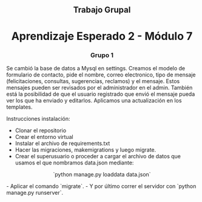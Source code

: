 <h2 align="center">Trabajo Grupal</h2>
<h1 align="center">Aprendizaje Esperado 2 - Módulo 7</h1>
<h3 align="center">Grupo 1</h3>

Se cambió la base de datos a Mysql en settings.
Creamos el modelo de formulario de contacto, pide el nombre, correo electronico, tipo de mensaje (felicitaciones,
consultas, sugerencias, reclamos) y el mensaje. Estos mensajes pueden ser revisados por el administrador en el admin.
También está la posibilidad de que el usuario registrado que envió el mensaje pueda ver los que ha enviado y editarlos.
Aplicamos una actualización en los templates.

Instrucciones instalación:

- Clonar el repositorio
- Crear el entorno virtual
- Instalar el archivo de requirements.txt
- Hacer las migraciones, makemigrations y luego migrate.
- Crear el superusuario o proceder a cargar el archivo de datos que usamos el que nombramos data.json mediante:

<p align="center">`python manage.py loaddata data.json`</p>
- Aplicar el comando `migrate`.
- Y por último correr el servidor con `python manage.py runserver`.
